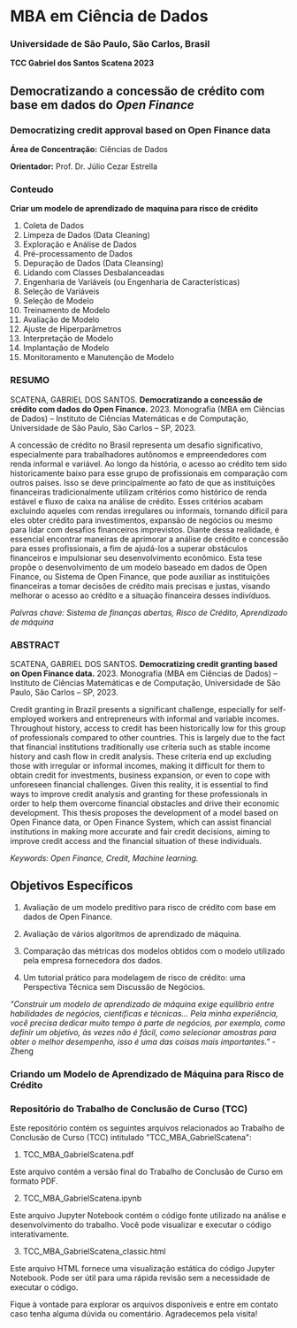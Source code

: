 # MBA em Ciência de Dados
### Universidade de São Paulo, São Carlos, Brasil

**TCC Gabriel dos Santos Scatena 2023** 

## Democratizando a concessão de crédito com base em dados do _Open Finance_

### Democratizing credit approval based on Open Finance data

**Área de Concentração:** Ciências de Dados

**Orientador:** Prof. Dr. Júlio Cezar Estrella


### Conteudo 
**Criar um modelo de aprendizado de maquina para risco de crédito**
1.	Coleta de Dados
2.	Limpeza de Dados (Data Cleaning)
3.	 Exploração e Análise de Dados
4.	Pré-processamento de Dados
5.	Depuração de Dados (Data Cleansing) 
6.	Lidando com Classes Desbalanceadas
7.	 Engenharia de Variáveis (ou Engenharia de Características)
8.	Seleção de Variáveis
9.	Seleção de Modelo
10.	Treinamento de Modelo
11.	Avaliação de Modelo
12.	Ajuste de Hiperparâmetros
13.	Interpretação de Modelo 
14.	Implantação de Modelo
15.	Monitoramento e Manutenção de Modelo

### RESUMO

SCATENA, GABRIEL DOS SANTOS. **Democratizando a concessão de crédito com dados do Open Finance.** 2023.
Monografia (MBA em Ciências de Dados) – Instituto de Ciências
Matemáticas e de Computação, Universidade de São Paulo, São Carlos – SP, 2023.

A concessão de crédito no Brasil representa um desafio significativo, especialmente para trabalhadores autônomos e empreendedores com renda informal e variável. Ao longo da história, o acesso ao crédito tem sido historicamente baixo para esse grupo de profissionais em comparação com outros países. Isso se deve principalmente ao fato de que as instituições financeiras tradicionalmente utilizam critérios como histórico de renda estável e fluxo de caixa na análise de crédito. Esses critérios acabam excluindo aqueles com rendas irregulares ou informais, tornando difícil para eles obter crédito para investimentos, expansão de negócios ou mesmo para lidar com desafios financeiros imprevistos. Diante dessa realidade, é essencial encontrar maneiras de aprimorar a análise de crédito e concessão para esses profissionais, a fim de ajudá-los a superar obstáculos financeiros e impulsionar seu desenvolvimento econômico. Esta tese propõe o desenvolvimento de um modelo baseado em dados de Open Finance, ou Sistema de Open Finance, que pode auxiliar as instituições financeiras a tomar decisões de crédito mais precisas e justas, visando melhorar o acesso ao crédito e a situação financeira desses indivíduos.    

_Palvras chave: Sistema de finanças abertas, Risco de Crédito, Aprendizado de máquina_

### ABSTRACT

SCATENA, GABRIEL DOS SANTOS. **Democratizing credit granting based on Open Finance data.** 2023. 
Monografia (MBA em Ciências de Dados) – Instituto de Ciências
Matemáticas e de Computação, Universidade de São Paulo, São Carlos – SP, 2023.

Credit granting in Brazil presents a significant challenge, especially for self-employed workers
and entrepreneurs with informal and variable incomes. Throughout history, access to credit has
been historically low for this group of professionals compared to other countries. This is largely
due to the fact that financial institutions traditionally use criteria such as stable income history
and cash flow in credit analysis. These criteria end up excluding those with irregular or informal
incomes, making it difficult for them to obtain credit for investments, business expansion, or
even to cope with unforeseen financial challenges. Given this reality, it is essential to find ways
to improve credit analysis and granting for these professionals in order to help them overcome
financial obstacles and drive their economic development. This thesis proposes the development
of a model based on Open Finance data, or Open Finance System, which can assist financial
institutions in making more accurate and fair credit decisions, aiming to improve credit access
and the financial situation of these individuals.

_Keywords: Open Finance, Credit, Machine learning._



## Objetivos Específicos

1. Avaliação de um modelo preditivo para risco de crédito com base em dados de Open Finance.

2. Avaliação de vários algoritmos de aprendizado de máquina.

3. Comparação das métricas dos modelos obtidos com o modelo utilizado pela empresa fornecedora dos dados.

4. Um tutorial prático para modelagem de risco de crédito: uma Perspectiva Técnica sem Discussão de Negócios.

*"Construir um modelo de aprendizado de máquina exige equilíbrio entre habilidades de negócios, científicas e técnicas... Pela minha experiência, você precisa dedicar muito tempo à parte de negócios, por exemplo, como definir um objetivo, às vezes não é fácil, como selecionar amostras para obter o melhor desempenho, isso é uma das coisas mais importantes."* - Zheng

### Criando um Modelo de Aprendizado de Máquina para Risco de Crédito

### Repositório do Trabalho de Conclusão de Curso (TCC)
Este repositório contém os seguintes arquivos relacionados ao Trabalho de Conclusão de Curso (TCC) intitulado "TCC_MBA_GabrielScatena":

1. TCC_MBA_GabrielScatena.pdf

Este arquivo contém a versão final do Trabalho de Conclusão de Curso em formato PDF.

2. TCC_MBA_GabrielScatena.ipynb

Este arquivo Jupyter Notebook contém o código fonte utilizado na análise e desenvolvimento do trabalho. Você pode visualizar e executar o código interativamente.

3. TCC_MBA_GabrielScatena_classic.html

Este arquivo HTML fornece uma visualização estática do código Jupyter Notebook. Pode ser útil para uma rápida revisão sem a necessidade de executar o código.

Fique à vontade para explorar os arquivos disponíveis e entre em contato caso tenha alguma dúvida ou comentário. Agradecemos pela visita!
